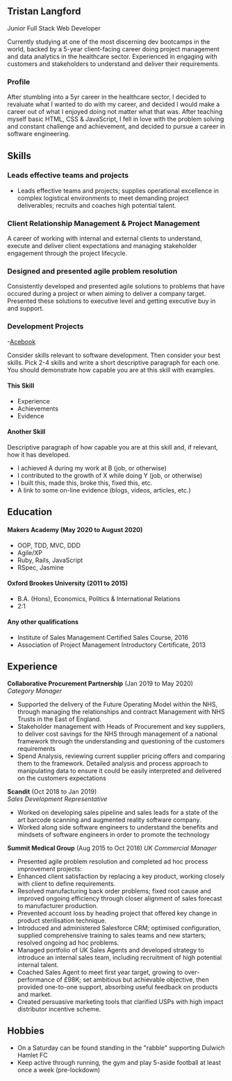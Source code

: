## Tristan Langford

Junior Full Stack Web Developer

Currently studying at one of the most discerning dev bootcamps in the world, backed by a 5-year client-facing career doing project management and data analytics in the healthcare sector. Experienced in engaging with customers and stakeholders to understand and deliver their requirements.

### Profile

After stumbling into a 5yr career in the healthcare sector, I decided to revaluate what I wanted to do with my career, and decided I would make a career out of what I enjoyed doing not matter what that was. After teaching myself basic HTML, CSS & JavaScript, I fell in love with the problem solving and constant challenge and achievement, and decided to pursue a career in software engineering.

## Skills

### Leads effective teams and projects
-	Leads effective teams and projects; supplies operational excellence in complex logistical environments to meet demanding project deliverables; recruits and coaches high potential talent.

### Client Relationship Management & Project Management

A career of working with internal and external clients to understand, execute and deliver client expectations and managing stakeholder engagement through the project lifecycle.

### Designed and presented agile problem resolution

Consistently developed and presented agile solutions to problems that have occured during a project or when aiming to deliver a company target. Presented these solutions to executive level and getting executive buy in and support.

### Development Projects

-[Acebook](https://github.com/tristanlangford/acebook-brainaics)

Consider skills relevant to software development. Then consider your best skills. Pick 2-4 skills and write a short descriptive paragraph for each one. You should demonstrate how capable you are at this skill with examples.

#### This Skill

- Experience
- Achievements
- Evidence

#### Another Skill

Descriptive paragraph of how capable you are at this skill and, if relevant, how it has developed.

- I achieved A during my work at B (job, or otherwise)
- I contributed to the growth of X while doing Y (job, or otherwise)
- I built this, made this, broke this, fixed this, etc.
- A link to some on-line evidence (blogs, videos, articles, etc.)

## Education

#### Makers Academy (May 2020 to August 2020)

- OOP, TDD, MVC, DDD
- Agile/XP
- Ruby, Rails, JavaScript
- RSpec, Jasmine

#### Oxford Brookes University (2011 to 2015)

- B.A. (Hons), Economics, Politics & International Relations
- 2:1

#### Any other qualifications

- Institute of Sales Management Certified Sales Course, 2016
- Association of Project Management Introductory Certificate, 2013

## Experience

**Collaborative Procurement Partnership** (Jan 2019 to May 2020)    
*Category Manager*  
- Supported the delivery of the Future Operating Model within the NHS, through managing the relationships and contract Management with NHS Trusts in the East of England.
-	Stakeholder management with Heads of Procurement and key suppliers, to deliver cost savings for the NHS through management of a national framework through the understanding and questioning of the customers requirements
-	Spend Analysis, reviewing current supplier pricing offers and comparing them to the framework. Detailed analysis and process approach to manipulating data to ensure it could be easily interpreted and delivered on the customers expectations

**Scandit** (Oct 2018 to Jan 2019)   
*Sales Development Representative*  
- Worked on developing sales pipeline and sales leads for a state of the art barcode scanning and augmented reality software company.
- Worked along side software engineers to understand the benefits and mindsets of software engineers in order to promote the technology

**Summit Medical Group** (Aug 2015 to Oct 2018)
*UK Commercial Manager*
-	Presented agile problem resolution and completed ad hoc process improvement projects:
  - Enhanced client satisfaction by replacing a key product, working closely with client to define requirements.
  - Resolved manufacturing back order problems; fixed root cause and improved ongoing efficiency through closer alignment of sales forecast to manufacturer production.
  - Prevented account loss by heading project that offered key change in product sterilisation technique.
- Introduced and administered Salesforce CRM; optimised configuration, supplied comprehensive training to sales teams and new starters; resolved ongoing ad hoc problems.
-	Managed portfolio of UK Sales Agents and developed strategy to introduce an internal sales team, including recruitment of high potential internal talent.
-	Coached Sales Agent to meet first year target, growing to over-performance of £98K; set ambitious but achievable objective, then provided one-to-one support, absorbing useful feedback on products and market.
-	Created persuasive marketing tools that clarified USPs with high impact distributor incentive scheme.

## Hobbies

- On a Saturday can be found standing in the "rabble" supporting Dulwich Hamlet FC
- Keep active through running, the gym and play 5-aside football at least once a week (pre-lockdown)
